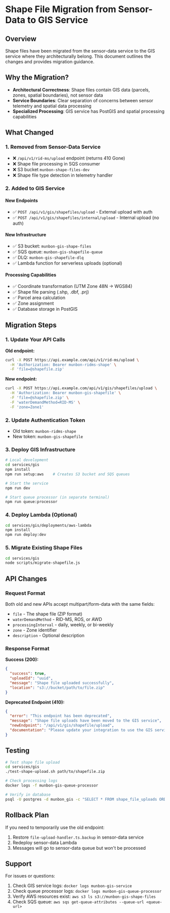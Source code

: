 # Shape File Migration from Sensor-Data to GIS Service

## Overview
Shape files have been migrated from the sensor-data service to the GIS service where they architecturally belong. This document outlines the changes and provides migration guidance.

## Why the Migration?
- **Architectural Correctness**: Shape files contain GIS data (parcels, zones, spatial boundaries), not sensor data
- **Service Boundaries**: Clear separation of concerns between sensor telemetry and spatial data processing
- **Specialized Processing**: GIS service has PostGIS and spatial processing capabilities

## What Changed

### 1. Removed from Sensor-Data Service
- ❌ `/api/v1/rid-ms/upload` endpoint (returns 410 Gone)
- ❌ Shape file processing in SQS consumer
- ❌ S3 bucket `munbon-shape-files-dev`
- ❌ Shape file type detection in telemetry handler

### 2. Added to GIS Service

#### New Endpoints
- ✅ `POST /api/v1/gis/shapefiles/upload` - External upload with auth
- ✅ `POST /api/v1/gis/shapefiles/internal/upload` - Internal upload (no auth)

#### New Infrastructure
- ✅ S3 bucket: `munbon-gis-shape-files`
- ✅ SQS queue: `munbon-gis-shapefile-queue`
- ✅ DLQ: `munbon-gis-shapefile-dlq`
- ✅ Lambda function for serverless uploads (optional)

#### Processing Capabilities
- ✅ Coordinate transformation (UTM Zone 48N → WGS84)
- ✅ Shape file parsing (.shp, .dbf, .prj)
- ✅ Parcel area calculation
- ✅ Zone assignment
- ✅ Database storage in PostGIS

## Migration Steps

### 1. Update Your API Calls

**Old endpoint:**
```bash
curl -X POST https://api.example.com/api/v1/rid-ms/upload \
  -H 'Authorization: Bearer munbon-ridms-shape' \
  -F 'file=@shapefile.zip'
```

**New endpoint:**
```bash
curl -X POST https://api.example.com/api/v1/gis/shapefiles/upload \
  -H 'Authorization: Bearer munbon-gis-shapefile' \
  -F 'file=@shapefile.zip' \
  -F 'waterDemandMethod=RID-MS' \
  -F 'zone=Zone1'
```

### 2. Update Authentication Token
- Old token: `munbon-ridms-shape`
- New token: `munbon-gis-shapefile`

### 3. Deploy GIS Infrastructure

```bash
# Local development
cd services/gis
npm install
npm run setup:aws    # Creates S3 bucket and SQS queues

# Start the service
npm run dev

# Start queue processor (in separate terminal)
npm run queue:processor
```

### 4. Deploy Lambda (Optional)

```bash
cd services/gis/deployments/aws-lambda
npm install
npm run deploy:dev
```

### 5. Migrate Existing Shape Files

```bash
cd services/gis
node scripts/migrate-shapefile.js
```

## API Changes

### Request Format
Both old and new APIs accept multipart/form-data with the same fields:
- `file` - The shape file (ZIP format)
- `waterDemandMethod` - RID-MS, ROS, or AWD
- `processingInterval` - daily, weekly, or bi-weekly
- `zone` - Zone identifier
- `description` - Optional description

### Response Format

**Success (200):**
```json
{
  "success": true,
  "uploadId": "uuid",
  "message": "Shape file uploaded successfully",
  "location": "s3://bucket/path/to/file.zip"
}
```

**Deprecated Endpoint (410):**
```json
{
  "error": "This endpoint has been deprecated",
  "message": "Shape file uploads have been moved to the GIS service",
  "newEndpoint": "/api/v1/gis/shapefile/upload",
  "documentation": "Please update your integration to use the GIS service endpoints"
}
```

## Testing

```bash
# Test shape file upload
cd services/gis
./test-shape-upload.sh path/to/shapefile.zip

# Check processing logs
docker logs -f munbon-gis-queue-processor

# Verify in database
psql -U postgres -d munbon_gis -c "SELECT * FROM shape_file_uploads ORDER BY uploaded_at DESC LIMIT 5;"
```

## Rollback Plan
If you need to temporarily use the old endpoint:
1. Restore `file-upload-handler.ts.backup` in sensor-data service
2. Redeploy sensor-data Lambda
3. Messages will go to sensor-data queue but won't be processed

## Support
For issues or questions:
1. Check GIS service logs: `docker logs munbon-gis-service`
2. Check queue processor logs: `docker logs munbon-gis-queue-processor`
3. Verify AWS resources exist: `aws s3 ls s3://munbon-gis-shape-files`
4. Check SQS queue: `aws sqs get-queue-attributes --queue-url <queue-url>`